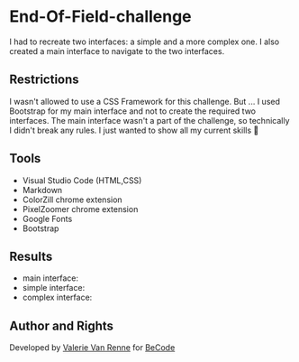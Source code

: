 # End-Of-Field-challenge
I had to recreate two interfaces: a simple and a more complex one.
I also created a main interface to navigate to the two interfaces.

## Restrictions
I wasn't allowed to use a CSS Framework for this challenge.
But ... I used Bootstrap for my main interface and not to create the required two interfaces.
The main interface wasn't a part of the challenge, so technically I didn't break any rules.
I just wanted to show all my current skills :see_no_evil:

## Tools
- Visual Studio Code (HTML,CSS)
- Markdown
- ColorZill chrome extension
- PixelZoomer chrome extension
- Google Fonts
- Bootstrap

## Results
- main interface:
- simple interface:
- complex interface:

## Author and Rights
Developed by [Valerie Van Renne](https://github.com/ValerieVR) for [BeCode](https://becode.org/)
